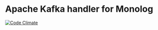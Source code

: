 # Apache Kafka handler for Monolog 

[![Code Climate](https://codeclimate.com/github/kwn/monolog-kafka-handler/badges/gpa.svg)](https://codeclimate.com/github/kwn/monolog-kafka-handler)
